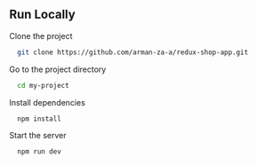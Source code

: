 ## Run Locally

Clone the project

```bash
  git clone https://github.com/arman-za-a/redux-shop-app.git
```

Go to the project directory

```bash
  cd my-project
```

Install dependencies

```bash
  npm install
```

Start the server

```bash
  npm run dev
```
